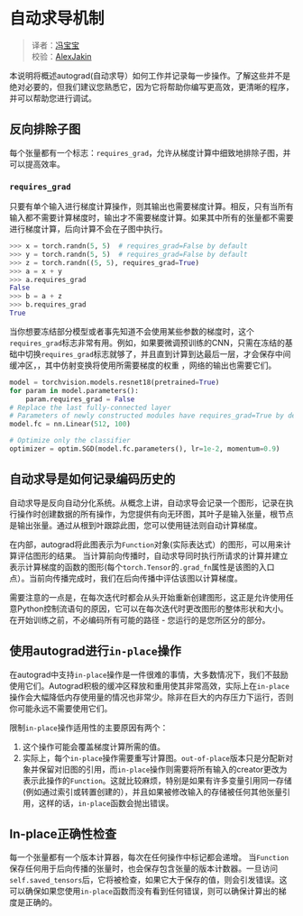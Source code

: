 

# 自动求导机制  

> 译者：[冯宝宝](https://github.com/PEGASUS1993)  
> 校验：[AlexJakin](https://github.com/AlexJakin)

本说明将概述autograd(自动求导）如何工作并记录每一步操作。了解这些并不是绝对必要的，但我们建议您熟悉它，因为它将帮助你编写更高效，更清晰的程序，并可以帮助您进行调试。  

## 反向排除子图

每个张量都有一个标志：`requires_grad`，允许从梯度计算中细致地排除子图，并可以提高效率。    

### `requires_grad`   

只要有单个输入进行梯度计算操作，则其输出也需要梯度计算。相反，只有当所有输入都不需要计算梯度时，输出才不需要梯度计算。如果其中所有的张量都不需要进行梯度计算，后向计算不会在子图中执行。   


```py
>>> x = torch.randn(5, 5)  # requires_grad=False by default
>>> y = torch.randn(5, 5)  # requires_grad=False by default
>>> z = torch.randn((5, 5), requires_grad=True)
>>> a = x + y
>>> a.requires_grad
False
>>> b = a + z
>>> b.requires_grad
True

```  

当你想要冻结部分模型或者事先知道不会使用某些参数的梯度时，这个`requires_grad`标志非常有用。例如，如果要微调预训练的CNN，只需在冻结的基础中切换`requires_grad`标志就够了，并且直到计算到达最后一层，才会保存中间缓冲区，，其中仿射变换将使用所需要梯度的权重 ，网络的输出也需要它们。  


```py
model = torchvision.models.resnet18(pretrained=True)
for param in model.parameters():
    param.requires_grad = False
# Replace the last fully-connected layer
# Parameters of newly constructed modules have requires_grad=True by default
model.fc = nn.Linear(512, 100)

# Optimize only the classifier
optimizer = optim.SGD(model.fc.parameters(), lr=1e-2, momentum=0.9)

```  

## 自动求导是如何记录编码历史的   

自动求导是反向自动分化系统。从概念上讲，自动求导会记录一个图形，记录在执行操作时创建数据的所有操作，为您提供有向无环图，其叶子是输入张量，根节点是输出张量。通过从根到叶跟踪此图，您可以使用链法则自动计算梯度。   

在内部，autograd将此图表示为`Function`对象(实际表达式）的图形，可以用来计算评估图形的结果。 当计算前向传播时，自动求导同时执行所请求的计算并建立表示计算梯度的函数的图形(每个`torch.Tensor`的`.grad_fn`属性是该图的入口点）。当前向传播完成时，我们在后向传播中评估该图以计算梯度。

需要注意的一点是，在每次迭代时都会从头开始重新创建图形，这正是允许使用任意Python控制流语句的原因，它可以在每次迭代时更改图形的整体形状和大小。 在开始训练之前，不必编码所有可能的路径 - 您运行的是您所区分的部分。  

## 使用autograd进行`in-place`操作  

在autograd中支持`in-place`操作是一件很难的事情，大多数情况下，我们不鼓励使用它们。Autograd积极的缓冲区释放和重用使其非常高效，实际上在`in-place`操作会大幅降低内存使用量的情况也非常少。除非在巨大的内存压力下运行，否则你可能永远不需要使用它们。  

限制`in-place`操作适用性的主要原因有两个：  

1. 这个操作可能会覆盖梯度计算所需的值。  
2. 实际上，每个`in-place`操作需要重写计算图。`out-of-place`版本只是分配新对象并保留对旧图的引用，而`in-place`操作则需要将所有输入的creator更改为表示此操作的`Function`。这就比较麻烦，特别是如果有许多变量引用同一存储(例如通过索引或转置创建的），并且如果被修改输入的存储被任何其他张量引用，这样的话，`in-place`函数会抛出错误。 

## In-place正确性检查  

每一个张量都有一个版本计算器，每次在任何操作中标记都会递增。 当`Function`保存任何用于后向传播的张量时，也会保存包含张量的版本计数器。一旦访问`self.saved_tensors`后，它将被检查，如果它大于保存的值，则会引发错误。这可以确保如果您使用`in-place`函数而没有看到任何错误，则可以确保计算出的梯度是正确的。




